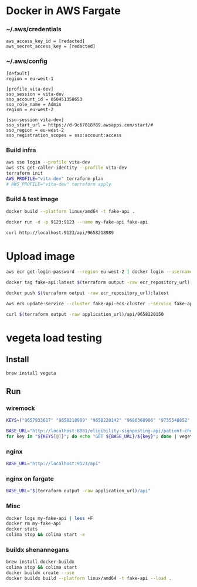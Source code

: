 # Docker in AWS Fargate

### ~/.aws/credentials
```[default]
aws_access_key_id = [redacted]
aws_secret_access_key = [redacted]
```

### ~/.aws/config
```
[default]
region = eu-west-1

[profile vita-dev]
sso_session = vita-dev
sso_account_id = 050451358653
sso_role_name = Admin
region = eu-west-2

[sso-session vita-dev]
sso_start_url = https://d-9c67018f89.awsapps.com/start/#
sso_region = eu-west-2
sso_registration_scopes = sso:account:access
````

### Build infra
```sh
aws sso login --profile vita-dev
aws sts get-caller-identity --profile vita-dev
terraform init
AWS_PROFILE="vita-dev" terraform plan
# AWS_PROFILE="vita-dev" terraform apply
```


### Build & test image
```sh
docker build --platform linux/amd64 -t fake-api .

docker run -d -p 9123:9123 --name my-fake-api fake-api

curl http://localhost:9123/api/9658218989
```

# Upload image
```sh
aws ecr get-login-password --region eu-west-2 | docker login --username AWS --password-stdin $(terraform output -raw ecr_repository_url | cut -d/ -f1)

docker tag fake-api:latest $(terraform output -raw ecr_repository_url):latest

docker push $(terraform output -raw ecr_repository_url):latest

aws ecs update-service --cluster fake-api-ecs-cluster --service fake-api-ecs-service --force-new-deployment --profile vita-dev --region eu-west-2

curl $(terraform output -raw application_url)/api/9658220150
```

# vegeta load testing

## Install

```sh
brew install vegeta
```

## Run

### wiremock
```sh
KEYS=("9657933617" "9658218989" "9658220142" "9686368906" "9735548852" "9450114080" "9658218873" "9658218997" "9658220150" "9686368973" "9658218881" "9658219004" "9686369120" "9466447939" "9658218903" "9658219012" "9661033498" "9735548844")

BASE_URL="http://localhost:8081/eligibility-signposting-api/patient-check"
for key in "${KEYS[@]}"; do echo "GET ${BASE_URL}/${key}"; done | vegeta attack -rate=10/s -duration=60s | vegeta report
```

### nginx
```sh
BASE_URL="http://localhost:9123/api"
```

### nginx on fargate

```sh
BASE_URL="$(terraform output -raw application_url)/api"
```

### Misc
```sh
docker logs my-fake-api | less +F
docker rm my-fake-api
docker stats
colima stop && colima start -e
```

### buildx shenannegans

```sh
brew install docker-buildx
colima stop && colima start
docker buildx create --use
docker buildx build --platform linux/amd64 -t fake-api --load .
```
